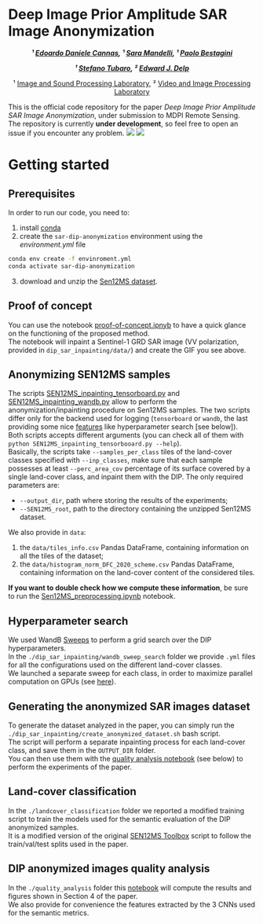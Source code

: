# Deep Image Prior Amplitude SAR Image Anonymization
<div align="center">
  
<!-- **Authors:** -->

**_¹ [Edoardo Daniele Cannas](linkedin.com/in/edoardo-daniele-cannas-9a7355146/), ¹ [Sara Mandelli](https://www.linkedin.com/in/saramandelli/), ¹ [Paolo Bestagini](https://www.linkedin.com/in/paolo-bestagini-390b461b4/)_**

**_¹ [Stefano Tubaro](https://www.linkedin.com/in/stefano-tubaro-73aa9916/), ² [Edward J. Delp](https://www.linkedin.com/in/ejdelp/)_**


<!-- **Affiliations:** -->

¹ [Image and Sound Processing Laboratory](http://ispl.deib.polimi.it/), ² [Video and Image Processing Laboratory](https://engineering.purdue.edu/~ips/index.html)
</div>

This is the official code repository for the paper *Deep Image Prior Amplitude SAR Image Anonymization*, under submission
to MDPI Remote Sensing.  
The repository is currently **under development**, so feel free to open an issue if you encounter any problem.
![](assets/GA.png)
![](assets/dip_gif_animation/DIP_iteration_progress.gif)

# Getting started

## Prerequisites
In order to run our code, you need to:
1. install [conda](https://docs.conda.io/en/latest/miniconda.html)
2. create the `sar-dip-anonymization` environment using the *environment.yml* file
```bash
conda env create -f envinroment.yml
conda activate sar-dip-anonymization
```
3. download and unzip the [Sen12MS dataset](https://mediatum.ub.tum.de/1474000).

## Proof of concept
You can use the notebook [proof-of-concept.ipnyb](dip_sar_inpainting/proof-of-concept.ipynb) to have a quick glance on the functioning of the proposed method.  
The notebook will inpaint a Sentinel-1 GRD SAR image (VV polarization, provided in `dip_sar_inpainting/data/`) and create the GIF you see above.

## Anonymizing SEN12MS samples
The scripts [SEN12MS_inpainting_tensorboard.py](dip_sar_inpainting/SEN12MS_inpainting_tensorboard.py) and [SEN12MS_inpainting_wandb.py](dip_sar_inpainting/SEN12MS_inpainting_wandb.py)
allow to perform the anonymization/inpainting procedure on Sen12MS samples. The two scripts differ only for the backend used for logging (`tensorboard` or `wandb`, the last providing some nice [features](https://docs.wandb.ai/guides) like hyperparameter search [see below]).  
Both scripts accepts different arguments (you can check all of them with `python SEN12MS_inpainting_tensorbooard.py --help`).  
Basically, the scripts take `--samples_per_class` tiles of the land-cover classes specified with `--inp_classes`, make sure that each sample possesses at least `--perc_area_cov` percentage of its surface covered by a single land-cover class, and inpaint them with the DIP.
The only required parameters are:
- `--output_dir`, path where storing the results of the experiments;
- `--SEN12MS_root`, path to the directory containing the unzipped Sen12MS dataset.  

We also provide in `data`:
1. the `data/tiles_info.csv` Pandas DataFrame, containing information on all the tiles of the dataset;
2. the `data/histogram_norm_DFC_2020_scheme.csv` Pandas DataFrame, containing information on the land-cover content of the considered tiles.  

**If you want to double check how we compute these information**, be sure to run the [Sen12MS_preprocessing.ipynb](dip_sar_inpainting/Sen12MS_preprocessing.ipynb) notebook.

## Hyperparameter search
We used WandB [Sweeps](https://docs.wandb.ai/guides/sweeps) to perform a grid search over the DIP hyperparameters.  
In the `./dip_sar_inpainting/wandb_sweep_search` folder we provide `.yml` files for all the configurations used on the different land-cover classes.  
We launched a separate sweep for each class, in order to maximize parallel computation on GPUs (see [here](https://wandb.ai/site/articles/multi-gpu-sweeps)).

## Generating the anonymized SAR images dataset
To generate the dataset analyzed in the paper, you can simply run the `./dip_sar_inpainting/create_anonymized_dataset.sh` bash script.  
The script will perform a separate inpainting process for each land-cover class, and save them in the `OUTPUT_DIR` folder.  
You can then use them with the [quality analysis notebook](quality_analysis/DIP_anonymized_images_quality_analysis_COMPLETE.ipynb) (see below) to perform the experiments of the paper.

## Land-cover classification
In the `./landcover_classification` folder we reported a modified training script to train the models used for the semantic evaluation of the DIP anonymized samples.  
It is a modified version of the original [SEN12MS Toolbox](https://github.com/schmitt-muc/SEN12MS) script to follow the train/val/test splits used in the paper.

## DIP anonymized images quality analysis
In the `./quality_analysis` folder this [notebook](quality_analysis/DIP_anonymized_images_quality_analysis_COMPLETE.ipynb) will compute the results and figures shown in Section 4 of the paper.  
We also provide for convenience the features extracted by the 3 CNNs used for the semantic metrics.

